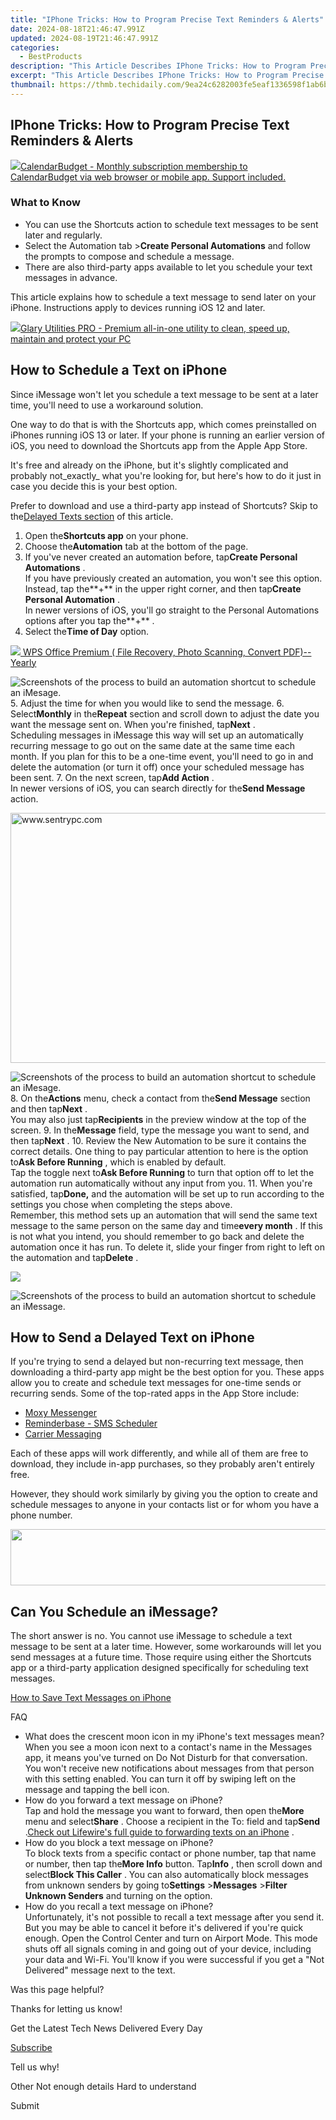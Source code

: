 ```yaml
---
title: "IPhone Tricks: How to Program Precise Text Reminders & Alerts"
date: 2024-08-18T21:46:47.991Z
updated: 2024-08-19T21:46:47.991Z
categories:
  - BestProducts
description: "This Article Describes IPhone Tricks: How to Program Precise Text Reminders & Alerts"
excerpt: "This Article Describes IPhone Tricks: How to Program Precise Text Reminders & Alerts"
thumbnail: https://thmb.techidaily.com/9ea24c6282003fe5eaf1336598f1ab6b49832d478e258a2b3fdb222135f271e5.jpg
---
```


## IPhone Tricks: How to Program Precise Text Reminders & Alerts
<!-- affiliate ads begin -->
<a href="https://secure.2checkout.com/order/checkout.php?PRODS=37701530&QTY=1&AFFILIATE=108875&CART=1"><img src="https://secure.avangate.com/images/merchant/6fe0c81e3f9438db11ebbfba6c5ce460/products/copy_cbLogo_with_text_blue.png" border="0">CalendarBudget - Monthly subscription membership to CalendarBudget via web browser or mobile app. Support included. </a>
<!-- affiliate ads end -->
### What to Know

* You can use the Shortcuts action to schedule text messages to be sent later and regularly.
* Select the Automation tab >**Create Personal Automations** and follow the prompts to compose and schedule a message.
* There are also third-party apps available to let you schedule your text messages in advance.

 This article explains how to schedule a text message to send later on your iPhone. Instructions apply to devices running iOS 12 and later.

<!-- affiliate ads begin -->
<a href="https://order.glarysoft.com/order/checkout.php?PRODS=4535075&QTY=1&AFFILIATE=108875&CART=1"><img src="https://secure.avangate.com/images/merchant/6734fa703f6633ab896eecbdfad8953a/products/GU-500_672.png" border="0">Glary Utilities PRO -  Premium all-in-one utility to clean, speed up, maintain and protect your PC</a>
<!-- affiliate ads end -->
## How to Schedule a Text on iPhone

 Since iMessage won't let you schedule a text message to be sent at a later time, you'll need to use a workaround solution.

 One way to do that is with the Shortcuts app, which comes preinstalled on iPhones running iOS 13 or later. If your phone is running an earlier version of iOS, you need to download the Shortcuts app from the Apple App Store.

 It's free and already on the iPhone, but it's slightly complicated and probably not_exactly_ what you're looking for, but here's how to do it just in case you decide this is your best option.

 Prefer to download and use a third-party app instead of Shortcuts? Skip to the[Delayed Texts section](https://www.lifewire.com/schedule-text-message-on-iphone-5186842#toc-how-do-you-send-a-delayed-text-on-iphone:~:text=How%20to%20Send%20a%20Delayed%20Text%20on%20iPhone) of this article.

1. Open the**Shortcuts app** on your phone.
2. Choose the**Automation** tab at the bottom of the page.
3. If you've never created an automation before, tap**Create Personal Automations** .  
 If you have previously created an automation, you won't see this option. Instead, tap the**+** in the upper right corner, and then tap**Create Personal Automation** .  
 In newer versions of iOS, you'll go straight to the Personal Automations options after you tap the**+** .
4. Select the**Time of Day** option.  
<!-- affiliate ads begin -->
<a href="https://secure.2checkout.com/order/checkout.php?PRODS=38729081&QTY=1&AFFILIATE=108875&CART=1"><img src="https://website-prod.cache.wpscdn.com/img/wps-writer-free-word-processor-1x.3d9c80d.png" border="0">
WPS Office Premium ( File Recovery, Photo Scanning, Convert PDF)--Yearly</a>
<!-- affiliate ads end -->
![Screenshots of the process to build an automation shortcut to schedule an iMesage.](https://www.lifewire.com/thmb/UfrDRTY-BByYedEzj0Xy95M_7Iw=/1500x0/filters:no_upscale():max_bytes(150000):strip_icc():format(webp)/01_Automated_iMessage-9da308b8cbcb4bd0b48faa59327bf27b.jpg)
5. Adjust the time for when you would like to send the message.
6. Select**Monthly** in the**Repeat** section and scroll down to adjust the date you want the message sent on. When you're finished, tap**Next** .  
 Scheduling messages in iMessage this way will set up an automatically recurring message to go out on the same date at the same time each month. If you plan for this to be a one-time event, you'll need to go in and delete the automation (or turn it off) once your scheduled message has been sent.
7. On the next screen, tap**Add Action** .  
 In newer versions of iOS, you can search directly for the**Send Message** action.  
<!-- affiliate ads begin -->
<a href="https://sentrypc.7eer.net/c/5597632/398453/3022" target="_top" id="398453"><img src="//a.impactradius-go.com/display-ad/3022-398453" border="0" alt="www.sentrypc.com" width="580" height="400"/></a><img height="0" width="0" src="https://sentrypc.7eer.net/i/5597632/398453/3022" style="position:absolute;visibility:hidden;" border="0" />
<!-- affiliate ads end -->
![Screenshots of the process to build an automation shortcut to schedule an iMesage.](https://www.lifewire.com/thmb/2dGNqnlCpokJX3LUXFqXodMJfNM=/1500x0/filters:no_upscale():max_bytes(150000):strip_icc():format(webp)/02_Automated_iMessage-3fd9f320529b4053be09009acf9435d3.jpg)
8. On the**Actions** menu, check a contact from the**Send Message** section and then tap**Next** .  
 You may also just tap**Recipients** in the preview window at the top of the screen.
9. In the**Message** field, type the message you want to send, and then tap**Next** .
10. Review the New Automation to be sure it contains the correct details. One thing to pay particular attention to here is the option to**Ask Before Running** , which is enabled by default.  
 Tap the toggle next to**Ask Before Running** to turn that option off to let the automation run automatically without any input from you.
11. When you're satisfied, tap**Done,** and the automation will be set up to run according to the settings you chose when completing the steps above.  
 Remember, this method sets up an automation that will send the same text message to the same person on the same day and time**every month** . If this is not what you intend, you should remember to go back and delete the automation once it has run. To delete it, slide your finger from right to left on the automation and tap**Delete** .  
<!-- affiliate ads begin -->
<a href="https://store.nero.com/order/checkout.php?PRODS=42296855&QTY=1&AFFILIATE=108875&CART=1"><img src="http://cdnwww.nero.com/nero-com-wAssets/img/banners/2023/recode/Nero_Recode_Screen_2.png" border="0"></a>
<!-- affiliate ads end -->
![Screenshots of the process to build an automation shortcut to schedule an iMessage.](https://www.lifewire.com/thmb/LN8SRiIMnGZrpc4Yz__fGK5CqOc=/1500x0/filters:no_upscale():max_bytes(150000):strip_icc():format(webp)/03_Automated_iMessage-62945f47ce9d4c58b973075ec45316fb.jpg)

## How to Send a Delayed Text on iPhone

 If you're trying to send a delayed but non-recurring text message, then downloading a third-party app might be the best option for you. These apps allow you to create and schedule text messages for one-time sends or recurring sends. Some of the top-rated apps in the App Store include:

* [Moxy Messenger](https://apps.apple.com/vg/app/moxy-messenger/id1363681012)
* [Reminderbase - SMS Scheduler](https://apps.apple.com/us/app/reminderbase-sms-scheduler/id1438382574)
* [Carrier Messaging](https://apps.apple.com/us/app/carrier-messaging/id1027638921)

 Each of these apps will work differently, and while all of them are free to download, they include in-app purchases, so they probably aren't entirely free.

 However, they should work similarly by giving you the option to create and schedule messages to anyone in your contacts list or for whom you have a phone number.

<!-- affiliate ads begin -->
<a href="https://laganoo.pxf.io/c/5597632/1657399/16446" target="_top" id="1657399"><img src="//a.impactradius-go.com/display-ad/16446-1657399" border="0" alt="" width="728" height="90"/></a><img height="0" width="0" src="https://imp.pxf.io/i/5597632/1657399/16446" style="position:absolute;visibility:hidden;" border="0" />
<!-- affiliate ads end -->
## Can You Schedule an iMessage?

 The short answer is no. You cannot use iMessage to schedule a text message to be sent at a later time. However, some workarounds will let you send messages at a future time. Those require using either the Shortcuts app or a third-party application designed specifically for scheduling text messages.

[How to Save Text Messages on iPhone](https://www.lifewire.com/save-text-messages-on-iphone-5207193)

 FAQ

* What does the crescent moon icon in my iPhone's text messages mean?  
 When you see a moon icon next to a contact's name in the Messages app, it means you've turned on Do Not Disturb for that conversation. You won't receive new notifications about messages from that person with this setting enabled. You can turn it off by swiping left on the message and tapping the bell icon.
* How do you forward a text message on iPhone?  
 Tap and hold the message you want to forward, then open the**More** menu and select**Share** . Choose a recipient in the To: field and tap**Send** .[Check out Lifewire's full guide to forwarding texts on an iPhone](https://www.lifewire.com/forward-a-text-message-on-iphone-1999154) .
* How do you block a text message on iPhone?  
 To block texts from a specific contact or phone number, tap that name or number, then tap the**More Info** button. Tap**Info** , then scroll down and select**Block This Caller** . You can also automatically block messages from unknown senders by going to**Settings** \>**Messages** \>**Filter Unknown Senders** and turning on the option.
* How do you recall a text message on iPhone?  
 Unfortunately, it's not possible to recall a text message after you send it. But you may be able to cancel it before it's delivered if you're quick enough. Open the Control Center and turn on Airport Mode. This mode shuts off all signals coming in and going out of your device, including your data and Wi-Fi. You'll know if you were successful if you get a "Not Delivered" message next to the text.

Was this page helpful?

Thanks for letting us know!

 Get the Latest Tech News Delivered Every Day

[Subscribe](https://www.lifewire.com/#)

Tell us why!

 Other  Not enough details  Hard to understand

 Submit

<ins class="adsbygoogle"
     style="display:block"
     data-ad-format="autorelaxed"
     data-ad-client="ca-pub-7571918770474297"
     data-ad-slot="1223367746"></ins>



<ins class="adsbygoogle"
     style="display:block"
     data-ad-client="ca-pub-7571918770474297"
     data-ad-slot="8358498916"
     data-ad-format="auto"
     data-full-width-responsive="true"></ins>


